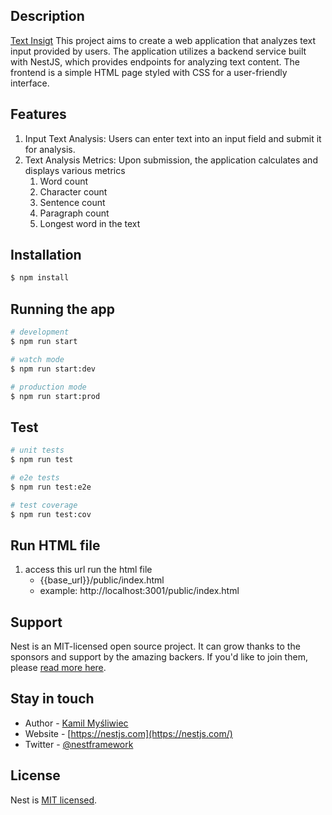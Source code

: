 
## Description

[Text Insigt](https://github.com/amanullah7649/Text-Insigt) This project aims to create a web application that analyzes text input provided by users. The application utilizes a backend service built with NestJS, which provides endpoints for analyzing text content. The frontend is a simple HTML page styled with CSS for a user-friendly interface.


## Features

1. Input Text Analysis: Users can enter text into an input field and submit it for analysis.
2. Text Analysis Metrics: Upon submission, the application calculates and displays various metrics
   1. Word count
   2. Character count
   3. Sentence count
   4. Paragraph count
   5. Longest word in the text


## Installation

```bash
$ npm install
```

## Running the app

```bash
# development
$ npm run start

# watch mode
$ npm run start:dev

# production mode
$ npm run start:prod
```

## Test

```bash
# unit tests
$ npm run test

# e2e tests
$ npm run test:e2e

# test coverage
$ npm run test:cov
```

## Run HTML file
1. access this url run the html file 
   - {{base_url}}/public/index.html
   - example: http://localhost:3001/public/index.html



## Support

Nest is an MIT-licensed open source project. It can grow thanks to the sponsors and support by the amazing backers. If you'd like to join them, please [read more here](https://docs.nestjs.com/support).

## Stay in touch

- Author - [Kamil Myśliwiec](https://kamilmysliwiec.com)
- Website - [https://nestjs.com](https://nestjs.com/)
- Twitter - [@nestframework](https://twitter.com/nestframework)

## License

Nest is [MIT licensed](LICENSE).
